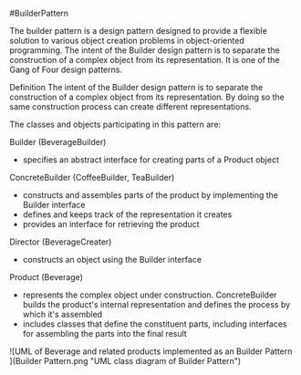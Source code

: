 #BuilderPattern

The builder pattern is a design pattern designed to provide a flexible solution to various object creation problems in object-oriented programming. The intent of the Builder design pattern is to separate the construction of a complex object from its representation. It is one of the Gang of Four design patterns.

Definition
The intent of the Builder design pattern is to separate the construction of a complex object from its representation. By doing so the same construction process can create different representations.


The classes and objects participating in this pattern are:

Builder  (BeverageBuilder)
  - specifies an abstract interface for creating parts of a Product object

ConcreteBuilder  (CoffeeBuilder, TeaBuilder)
  - constructs and assembles parts of the product by implementing the Builder interface
  - defines and keeps track of the representation it creates
  - provides an interface for retrieving the product

Director  (BeverageCreater)
  - constructs an object using the Builder interface

Product  (Beverage)
  - represents the complex object under construction. ConcreteBuilder builds the product's internal representation and defines the process by which it's assembled
  - includes classes that define the constituent parts, including interfaces for assembling the parts into the final result

![UML of Beverage and related products implemented as an Builder Pattern ](Builder Pattern.png "UML class diagram of Builder Pattern")
